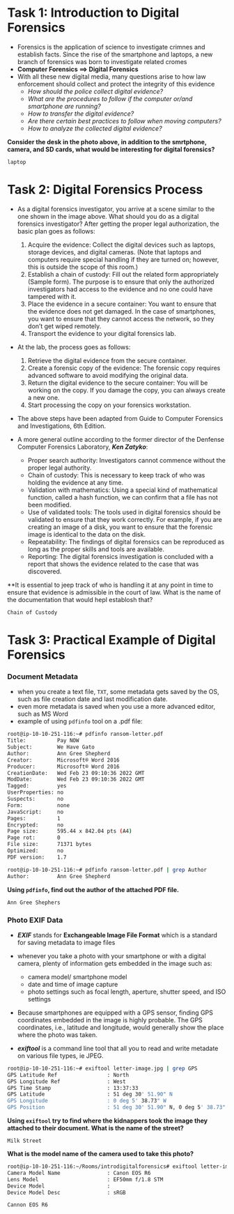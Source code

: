 # Task 1: Introduction to Digital Forensics
* Forensics is the application of science to investigate crimnes and establish facts. Since the rise of the smartphone and laptops, a new branch of forensics was born to investigate related cromes
* **Computer Forensics ==> Digital Forensics**
* With all these new digital media, many questions arise to how law enforcement should collect and protect the integrity of this evidence
  * _How should the police collect digital evidence?_
  * _What are the procedures to follow if the computer or/and smartphone are running?_
  * _How to transfer the digital evidence?_
  * _Are there certain best practices to follow when moving computers?_
  * _How to analyze the collected digital evidence?_
 
**Consider the desk in the photo above, in addition to the smrtphone, camera, and SD cards, what would be interesting for digital forensics?**
```
laptop
```

# Task 2: Digital Forensics Process
* As a digital forensics investigator, you arrive at a scene similar to the one shown in the image above. What should you do as a digital forensics investigator? After getting the proper legal authorization, the basic plan goes as follows:
  
  1. Acquire the evidence: Collect the digital devices such as laptops, storage devices, and digital cameras. (Note that laptops and computers require special handling if they are turned on; however, this is outside the scope of this room.)
  2. Establish a chain of custody: Fill out the related form appropriately (Sample form). The purpose is to ensure that only the authorized investigators had access to the evidence and no one could have tampered with it.
  3. Place the evidence in a secure container: You want to ensure that the evidence does not get damaged. In the case of smartphones, you want to ensure that they cannot access the network, so they don’t get wiped remotely.
  4. Transport the evidence to your digital forensics lab.

* At the lab, the process goes as follows:

  1. Retrieve the digital evidence from the secure container.
  2. Create a forensic copy of the evidence: The forensic copy requires advanced software to avoid modifying the original data.
  3. Return the digital evidence to the secure container: You will be working on the copy. If you damage the copy, you can always create a new one.
  4. Start processing the copy on your forensics workstation.

* The above steps have been adapted from Guide to Computer Forensics and Investigations, 6th Edition.

* A more general outline according to the former director of the Denfense Computer Forensics Laboratory, **_Ken Zatyko_**:

  * Proper search authority: Investigators cannot commence without the proper legal authority.
  * Chain of custody: This is necessary to keep track of who was holding the evidence at any time.
  * Validation with mathematics: Using a special kind of mathematical function, called a hash function, we can confirm that a file has not been modified.
  * Use of validated tools: The tools used in digital forensics should be validated to ensure that they work correctly. For example, if you are creating an image of a disk, you want to ensure that the forensic image is identical to the data on the disk.
  * Repeatability: The findings of digital forensics can be reproduced as long as the proper skills and tools are available.
  * Reporting: The digital forensics investigation is concluded with a report that shows the evidence related to the case that was discovered.

**It is essential to jeep track of who is handling it at any point in time to ensure that evidence is admissible in the court of law. What is the name of the documentation that would hepl establosh that?
```
Chain of Custody
```

# Task 3: Practical Example of Digital Forensics

### Document Metadata

* when you create a text file, ```TXT```, some metadata gets saved by the OS, such as file creation date and last modification date.
* even more metadata is saved when you use a more advanced editor, such as MS Word
* example of using ```pdfinfo``` tool on a .pdf file:
```bash
root@ip-10-10-251-116:~# pdfinfo ransom-letter.pdf 
Title:          Pay NOW
Subject:        We Have Gato
Author:         Ann Gree Shepherd
Creator:        Microsoft® Word 2016
Producer:       Microsoft® Word 2016
CreationDate:   Wed Feb 23 09:10:36 2022 GMT
ModDate:        Wed Feb 23 09:10:36 2022 GMT
Tagged:         yes
UserProperties: no
Suspects:       no
Form:           none
JavaScript:     no
Pages:          1
Encrypted:      no
Page size:      595.44 x 842.04 pts (A4)
Page rot:       0
File size:      71371 bytes
Optimized:      no
PDF version:    1.7

root@ip-10-10-251-116:~# pdfinfo ransom-letter.pdf | grep Author
Author:         Ann Gree Shepherd
```
**Using ```pdfinfo```, find out the author of the attached PDF file.**
```
Ann Gree Shephers
```

### Photo EXIF Data
* **_EXIF_** stands for **Exchangeable Image File Format** which is a standard for saving metadata to image files
* whenever you take a photo with your smartphone or with a digital camera, plenty of information gets embedded in the image such as:
  * camera model/ smartphone model
  * date and time of image capture
  * photo settings such as focal length, aperture, shutter speed, and ISO settings

* Because smartphones are equipped with a GPS sensor, finding GPS coordinates embedded in the image is highly probable. The GPS coordinates, i.e., latitude and longitude, would generally show the place where the photo was taken.
 * **_exiftool_** is a command line tool that all you to read and write metadate on various file types, ie JPEG.
```bash
root@ip-10-10-251-116:~# exiftool letter-image.jpg | grep GPS
GPS Latitude Ref                : North
GPS Longitude Ref               : West
GPS Time Stamp                  : 13:37:33
GPS Latitude                    : 51 deg 30' 51.90" N
GPS Longitude                   : 0 deg 5' 38.73" W
GPS Position                    : 51 deg 30' 51.90" N, 0 deg 5' 38.73" W
```
**Using ```exiftool``` try to find where the kidnappers took the image they attached to their document. What is the name of the street?**
```
Milk Street
```
**What is the model name of the camera used to take this photo?**
```bash
root@ip-10-10-251-116:~/Rooms/introdigitalforensics# exiftool letter-image.jpg | grep Model
Camera Model Name               : Canon EOS R6
Lens Model                      : EF50mm f/1.8 STM
Device Model                    : 
Device Model Desc               : sRGB
```
```
Cannon EOS R6
```

